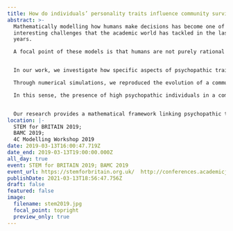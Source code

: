 ```yaml
---
title: How do individuals’ personality traits influence community survival?
abstract: >-
  Mathematically modelling how humans make decisions has become one of the most
  interesting challenges that the academic world has tackled in the last fifty
  years.

  A focal point of these models is that humans are not purely rational as initially postulated, but are influenced by a wide range of factors, both endogenous (e.g. personality traits, current mood) and exogenous (e.g. society, cultural environment). Using evolutionary game theory and numerical simulations, we investigate how psychopathic personality traits affect both group dynamics and community evolution. Our goal is to provide insight into the circumstances under which the existence of high values of psychopathic traits in some members of the community is advantageous for the population as a whole. 


  In our work, we investigate how specific aspects of psychopathic traits influence decisions both at the individual and at the group level. Psychopathy is usually described as a constellation of personality traits which include lack of guilt and fear, impulsivity, emotional detachment, impairment in building strong relationships, dishonesty and callousness. As such, psychopathic traits are usually associated with behaviours of negative valence, but this is not always in lines with those personality traits persisting in society. 

  Through numerical simulations, we reproduced the evolution of a community composed of both high and low psychopathic individuals in different environmental conditions. Simulating both benevolent and harsh environments, we observed that high psychopathic community members can help society to overcome the period of crisis, thanks to their fearless attitudes.

  In this sense, the presence of high psychopathic individuals in a community can be determinant for its survival.


  Our research provides a mathematical framework linking psychopathic traits to the dynamics of community resources and survival, broadening the literature that focuses mainly on the impact of psychopathy on individuals. Based on our results, we claim that particular aspects of psychopathy present, to different degrees, in the general population (such as fearless behaviours, callousness and boldness) can be beneficial in harmful situations, providing an advantage for survival.
location: |-
  STEM for BRITAIN 2019;
  BAMC 2019;
  4C Modelling Workshop 2019
date: 2019-03-13T16:00:47.719Z
date_end: 2019-03-13T19:00:00.000Z
all_day: true
event: STEM for BRITAIN 2019; BAMC 2019
event_url: https://stemforbritain.org.uk/  http://conferences.academicjournals.org/cat/physical-sciences/british-applied-mathematics-colloquium
publishDate: 2021-03-13T18:56:47.756Z
draft: false
featured: false
image:
  filename: stem2019.jpg
  focal_point: topright
  preview_only: true
---
```

